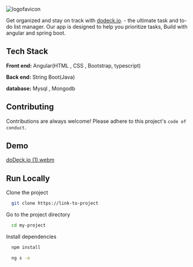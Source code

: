 
![logofavicon](https://user-images.githubusercontent.com/105915677/215879268-23aa9037-6813-4d26-8447-5e5207990e4b.png)

Get organized and stay on track with [dodeck.io](). - the ultimate task and to-do list manager. Our app is designed to help you prioritize tasks, Build with angular and spring boot.


## Tech Stack

**Front end:** Angular(HTML , CSS , Bootstrap, typescript)

**Back end:** String Boot(Java)

**database:** Mysql , Mongodb

## Contributing

Contributions are always welcome!
Please adhere to this project's `code of conduct`.


## Demo
[doDeck.io (1).webm](https://user-images.githubusercontent.com/105915677/215877020-e2f61571-14dc-4510-b27c-c89a2078282b.webm)




## Run Locally

Clone the project

```bash
  git clone https://link-to-project
```

Go to the project directory

```bash
  cd my-project
```

Install dependencies

```bash
  npm install
```

```bash
  ng s -o
```

